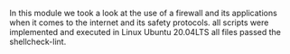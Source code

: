 In this module we took a look at the use of a firewall and
its applications when it comes to the internet and its
safety protocols.
all scripts were implemented and executed in Linux Ubuntu 20.04LTS
all files passed the shellcheck-lint.

